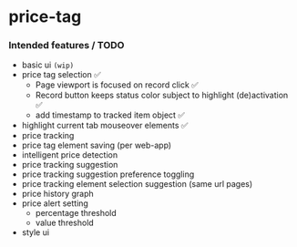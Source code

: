 # price-tag

### Intended features / TODO

 * basic ui `(wip)`
 * price tag selection ✅
    * Page viewport is focused on record click ✅
    * Record button keeps status color subject to highlight (de)activation ✅
    * add timestamp to tracked item object ✅
 * highlight current tab mouseover elements ✅
 * price tracking
 * price tag element saving (per web-app)
 * intelligent price detection
 * price tracking suggestion
 * price tracking suggestion preference toggling
 * price tracking element selection suggestion (same url pages)
 * price history graph
 * price alert setting
    * percentage threshold
    * value threshold
 * style ui
